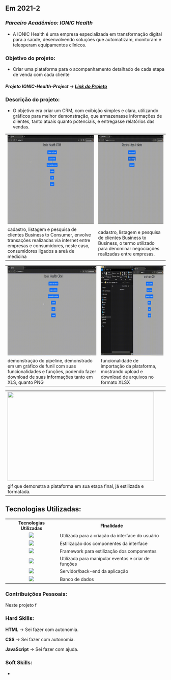## Em 2021-2

### *Parceiro Acadêmico: IONIC Health*

- A IONIC Health é uma empresa especializada em transformação digital para a saúde, desenvolvendo soluções que automatizam, monitoram e teleoperam equipamentos clínicos.

### Objetivo do projeto:
- Criar uma plataforma para o acompanhamento detalhado de cada etapa de venda com cada cliente

##### Projeto IONIC-Health-Project → [Link do Projeto](https://github.com/cpusfatec/IONIC-Health-Project)

### Descrição do projeto:
- O objetivo era criar um CRM, com exibição simples e clara, utilizando gráficos para melhor demonstração, que armazenasse informações de clientes, tanto atuais quanto potenciais, e entregasse relatórios das vendas.

<table>
  <tr>
    <td><img src="https://github.com/cpusfatec/IONIC-Health-Project/blob/main/Imagens/GIF%20login.gif" width=460 height=280></td>
    <td><img src="https://github.com/cpusfatec/IONIC-Health-Project/blob/main/Imagens/GIF%20cadastro.gif" width=460 height=280></td>
  </tr>
  <tr>
    <td>cadastro, listagem e pesquisa de clientes Business to Consumer, envolve transações realizadas via internet entre empresas e consumidores, neste caso, consumidores ligados a areá de medicina</td>
    <td>cadastro, listagem e pesquisa de clientes Business to Business, o termo utilizado para denominar negociações realizadas entre empresas.</td>
  </tr>
</table>

<table>
  <tr>
    <td><img src="https://github.com/cpusfatec/IONIC-Health-Project/blob/main/Imagens/GIF%20pipe.gif" width=460 height=280></td>
    <td><img src="https://github.com/cpusfatec/IONIC-Health-Project/blob/main/Imagens/GIF%20importação.gif" width=460 height=280></td>
  </tr>
  <tr>
    <td>demonstração do pipeline, demonstrado em um gráfico de funil com suas funcionalidades e funções, podendo fazer download de suas informações tanto em XLS, quanto PNG</td>
    <td>funcionalidade de importação da plataforma, mostrando upload e download de arquivos no formato XLSX</td>
  </tr>
</table>

<div align="center">
 <table>
  <tr>
    <td><img src="https://github.com/cpusfatec/IONIC-Health-Project/blob/main/Imagens/gerente.gif" width=460 height=280></td>
  </tr>
  <tr>
    <td>gif que demonstra a plataforma em sua etapa final, já estilizada e formatada.</td>
  </tr>
 </table>
</div>

## Tecnologias Utilizadas:

<table>
    <tr>
        <th>Tecnologias Utilizadas</th>
        <th>FInalidade</th>
    </tr>
    <tr>
        <td align="center"><img src="https://img.shields.io/badge/html5-%23E34F26.svg?style=for-the-badge&logo=html5&logoColor=white"/></td>
        <td align="left">Utilizada para a criação da interface do usuário</td>
    </tr>
        <tr>
        <td align="center"><img src="https://img.shields.io/badge/css3-%231572B6.svg?style=for-the-badge&logo=css3&logoColor=white"/></td>
        <td align="left">Estilização dos componentes da interface</td>
    </tr>
    </tr>
        <tr>
        <td align="center"><img src="https://img.shields.io/badge/bootstrap-%23563D7C.svg?style=for-the-badge&logo=bootstrap&logoColor=white"/></td>
        <td align="left">Framework para estilização dos componentes</td>
    </tr>
        <tr>
        <td align="center"><img src="https://img.shields.io/badge/JavaScript-F7DF1E?style=for-the-badge&logo=javascript&logoColor=black"/></td>
        <td align="left">Utilizada para manipular eventos e criar de funções </td>
    </tr>
        <tr>
        <td align="center"><img src="https://img.shields.io/badge/java-%23ED8B00.svg?style=for-the-badge&logo=java&logoColor=white"/></td>
        <td align="left">Servidor/back-end da aplicação</td>
    </tr>
        <tr>
        <td align="center"><img src="https://img.shields.io/badge/MySQL-005C84?style=for-the-badge&logo=mysql&logoColor=white"/</td>
        <td align="left">Banco de dados</td>
    </tr>
</table>

### Contribuições Pessoais:

Neste projeto f

### Hard Skills:

**HTML** → Sei fazer com autonomia.

**CSS** → Sei fazer com autonomia.

**JavaScript** → Sei fazer com ajuda.

### Soft Skills:

-